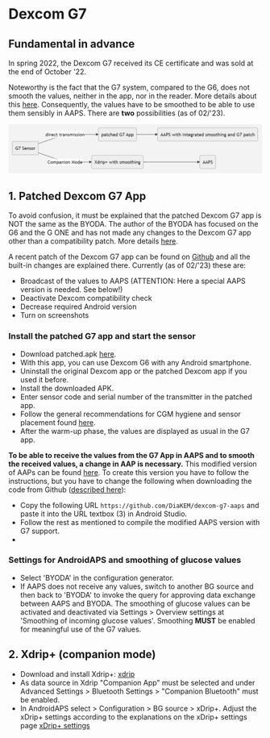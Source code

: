 # Dexcom G7

##   Fundamental in advance

In spring 2022, the Dexcom G7 received its CE certificate and was sold at the end of October '22.

Noteworthy is the fact that the G7 system, compared to the G6, does not smooth the values, neither in the app, nor in the reader. More details about this [here](https://www.dexcom.com/en-us/faqs/why-does-past-cgm-data-look-different-from-past-data-on-receiver-and-follow-app). Consequently, the values have to be smoothed to be able to use them sensibly in AAPS. There are **two** possibilities (as of 02/'23).

![DexcomG7.md](../images/DexcomG7.png)

## 1.  Patched Dexcom G7 App
To avoid confusion, it must be explained that the patched Dexcom G7 app is NOT the same as the BYODA. The author of the BYODA has focused on the G6 and the G ONE and has not made any changes to the Dexcom G7 app other than a compatibility patch. More details [here](https://www.reddit.com/r/dexcom/comments/y4vixk/oc_build_your_own_dexcom_app_update_now_with_g7/).

A recent patch of the Dexcom G7 app can be found on [Github](https://github.com/DiaKEM/dexcom-g7-apk-patcher) and all the built-in changes are explained there. Currently (as of 02/'23) these are:

- Broadcast of the values to AAPS (ATTENTION: Here a special AAPS version is needed. See below!)
- Deactivate Dexcom compatibility check
- Decrease required Android version
- Turn on screenshots
 
### Install the patched G7 app and start the sensor

- Download patched.apk [here](https://github.com/authorgambel/g7/blob/main/dexcom.g7.compatibility.errorcodes.aaps.v1.3.3.3527.apk).
- With this app, you can use Dexcom G6 with any Android smartphone.
- Uninstall the original Dexcom app or the patched Dexcom app if you used it before.
- Install the downloaded APK.
- Enter sensor code and serial number of the transmitter in the patched app.
- Follow the general recommendations for CGM hygiene and sensor placement found [here](../Hardware/GeneralCGMRecommendation.md).
- After the warm-up phase, the values are displayed as usual in the G7 app.

**To be able to receive the values from the G7 App in AAPS and to smooth the received values, a change in AAP is necessary.**
This modified version of AAPs can be found [here](https://github.com/DiaKEM/dexcom-g7-aaps). 
To create this version you have to follow the instructions, but you have to change the following when downloading the code from Github ([described here](https://androidaps.readthedocs.io/de/latest/Installing-AndroidAPS/Building-APK.html#androidaps-code-herunterladen)):
* Copy the following URL ```https://github.com/DiaKEM/dexcom-g7-aaps``` and paste it into the URL textbox (3) in Android Studio.
* Follow the rest as mentioned to compile the modified AAPS version with G7 support.
* 
### Settings for AndroidAPS and smoothing of glucose values
- Select 'BYODA' in the configuration generator.
- If AAPS does not receive any values, switch to another BG source and then back to 'BYODA' to invoke the query for approving data exchange between AAPS and BYODA.
The smoothing of glucose values can be activated and deactivated via Settings > Overview settings at 'Smoothing of incoming glucose values'. Smoothing **MUST** be enabled for meaningful use of the G7 values.


## 2. Xdrip+ (companion mode) 

-   Download and install Xdrip+: [xdrip](https://github.com/NightscoutFoundation/xDrip) 
- As data source in Xdrip "Companion App" must be selected and under Advanced Settings > Bluetooth Settings > "Companion Bluetooth" must be enabled.
- In AndroidAPS select  > Configuration > BG source > xDrip+.
Adjust the xDrip+ settings according to the explanations on the xDrip+ settings page  [xDrip+ settings](../Configuration/xdrip.md) 
